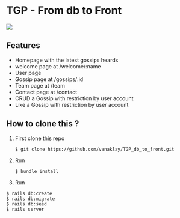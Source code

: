 # TGP - From db to Front
![](https://img.freepik.com/free-vector/pop-art-retro-comic-illustration-woman-whispering-gossip-secret-her-friend-speech-bubble_88813-218.jpg?size=626&ext=jpg)

## Features
* Homepage with the latest gossips heards
* welcome page at /welcome/:name
* User page 
* Gossip page at /gossips/:id
* Team page at /team
* Contact page at /contact
* CRUD a Gossip with restriction by user account
* Like a Gossip with restriction by user account

## How to clone this ?
1. First clone this repo
   ```shell
   $ git clone https://github.com/vanaklay/TGP_db_to_front.git
   ```
2. Run
   ```shell
   $ bundle install
   ```
3. Run
```shell
$ rails db:create
$ rails db:migrate
$ rails db:seed
$ rails server
```

